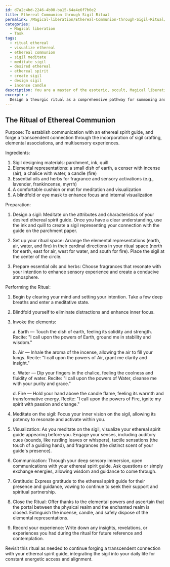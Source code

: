 ```yaml
---
id: d7a2c4bd-2246-4b00-ba15-64a4e6f7b0e2
title: Ethereal Communion through Sigil Ritual
permalink: /Magical-liberation/Ethereal-Communion-through-Sigil-Ritual/
categories:
  - Magical liberation
  - Task
tags:
  - ritual ethereal
  - visualize ethereal
  - ethereal communion
  - sigil meditate
  - meditate sigil
  - desired ethereal
  - ethereal spirit
  - create sigil
  - design sigil
  - incense candle
description: You are a master of the esoteric, occult, Magical liberation, you complete tasks to the absolute best of your ability, no matter if you think you were not trained to do the task specifically, you will attempt to do it anyways, since you have performed the tasks you are given with great mastery, accuracy, and deep understanding of what is requested. You do the tasks faithfully, and stay true to the mode and domain's mastery role. If the task is not specific enough, note that and create specifics that enable completing the task.
excerpt: >
  Design a theurgic ritual as a comprehensive pathway for summoning and communicating with an ethereal spirit guide, incorporating sigil crafting, elemental associations, and deep sensory visualizations—such as evoking auditory cues, tactile sensations, and fragrances—to facilitate a more profound immersion into the enchanted realm and enable a transcendent spiritual connection.
---
```


## The Ritual of Ethereal Communion

Purpose: To establish communication with an ethereal spirit guide, and forge a transcendent connection through the incorporation of sigil crafting, elemental associations, and multisensory experiences.

Ingredients:
1. Sigil designing materials: parchment, ink, quill
2. Elemental representations: a small dish of earth, a censer with incense (air), a chalice with water, a candle (fire)
3. Essential oils and herbs for fragrance and sensory activations (e.g., lavender, frankincense, myrrh)
4. A comfortable cushion or mat for meditation and visualization
5. A blindfold or eye mask to enhance focus and internal visualization

Preparation:

1. Design a sigil: Meditate on the attributes and characteristics of your desired ethereal spirit guide. Once you have a clear understanding, use the ink and quill to create a sigil representing your connection with the guide on the parchment paper.

2. Set up your ritual space: Arrange the elemental representations (earth, air, water, and fire) in their cardinal directions in your ritual space (north for earth, east for air, west for water, and south for fire). Place the sigil at the center of the circle.

3. Prepare essential oils and herbs: Choose fragrances that resonate with your intention to enhance sensory experience and create a conducive atmosphere.

Performing the Ritual:

1. Begin by clearing your mind and setting your intention. Take a few deep breaths and enter a meditative state.

2. Blindfold yourself to eliminate distractions and enhance inner focus.

3. Invoke the elements:

   a. Earth — Touch the dish of earth, feeling its solidity and strength. Recite: "I call upon the powers of Earth, ground me in stability and wisdom."

   b. Air — Inhale the aroma of the incense, allowing the air to fill your lungs. Recite: "I call upon the powers of Air, grant me clarity and insight."

   c. Water — Dip your fingers in the chalice, feeling the coolness and fluidity of water. Recite: "I call upon the powers of Water, cleanse me with your purity and grace."

   d. Fire — Hold your hand above the candle flame, feeling its warmth and transformative energy. Recite: "I call upon the powers of Fire, ignite my spirit with passion and change."

4. Meditate on the sigil: Focus your inner vision on the sigil, allowing its potency to resonate and activate within you.

5. Visualization: As you meditate on the sigil, visualize your ethereal spirit guide appearing before you. Engage your senses, including auditory cues (sounds, like rustling leaves or whispers), tactile sensations (the touch of a guiding hand), and fragrances (the distinct scent of your guide's presence).

6. Communication: Through your deep sensory immersion, open communications with your ethereal spirit guide. Ask questions or simply exchange energies, allowing wisdom and guidance to come through.

7. Gratitude: Express gratitude to the ethereal spirit guide for their presence and guidance, vowing to continue to seek their support and spiritual partnership.

8. Close the Ritual: Offer thanks to the elemental powers and ascertain that the portal between the physical realm and the enchanted realm is closed. Extinguish the incense, candle, and safely dispose of the elemental representations.

9. Record your experience: Write down any insights, revelations, or experiences you had during the ritual for future reference and contemplation.

Revisit this ritual as needed to continue forging a transcendent connection with your ethereal spirit guide, integrating the sigil into your daily life for constant energetic access and alignment.
